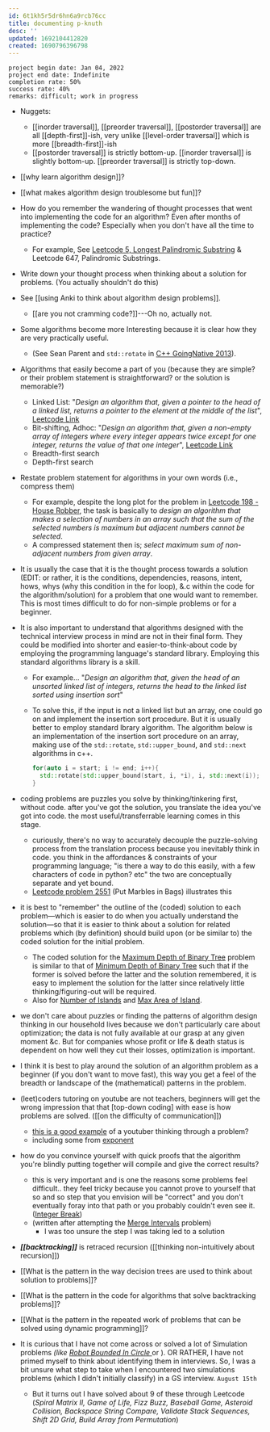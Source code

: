 ```yaml
---
id: 6t1kh5r5dr6hn6a9rcb76cc
title: documenting p-knuth
desc: ''
updated: 1692104412820
created: 1690796396798
---
```


`project begin date: Jan 04, 2022`  
`project end date: Indefinite`  
`completion rate: 50%`  
`success rate: 40%`  
`remarks: difficult; work in progress`

- Nuggets:
  - [[inorder traversal]], [[preorder traversal]], [[postorder traversal]] are all [[depth-first]]-ish, very unlike [[level-order traversal]] which is more [[breadth-first]]-ish
  - [[postorder traversal]] is strictly bottom-up. [[inorder traversal]] is slightly bottom-up. [[preorder traversal]] is strictly top-down.

- [[why learn algorithm design]]?
- [[what makes algorithm design troublesome but fun]]?
- How do you remember the wandering of thought processes that went into implementing the code for an algorithm? Even after months of implementing the code? Especially when you don't have all the time to practice?
  - For example, See [Leetcode 5, Longest Palindromic Substring]() & Leetcode 647, Palindromic Substrings.
- Write down your thought process when thinking about a solution for problems. (You actually shouldn't do this)
- See [[using Anki to think about algorithm design problems]].
  - [[are you not cramming code?]]---Oh no, actually not.
- Some algorithms become more Interesting because it is clear how they are very practically useful.
  - (See Sean Parent and `std::rotate` in [C++ GoingNative 2013](https://www.youtube.com/watch?v=W2tWOdzgXHA&t=2396s)).
- Algorithms that easily become a part of you (because they are simple? or their problem statement is straightforward? or the solution is memorable?)
  - Linked List: "_Design an algorithm that, given a pointer to the head of a linked list, returns a pointer to the element at the middle of the list_", [Leetcode Link](https://leetcode.com/problems/middle-of-the-linked-list/)
  - Bit-shifting, Adhoc: "_Design an algorithm that, given a non-empty array of integers where every integer appears twice except for one integer, returns the value of that one integer_", [Leetcode Link](https://leetcode.com/problems/single-number/)
  - Breadth-first search
  - Depth-first search
- Restate problem statement for algorithms in your own words (i.e., compress them)
  - For example, despite the long plot for the problem in [Leetcode 198 - House Robber](https://leetcode.com/problems/house-robber/), the task is basically to _design an algorithm that makes a selection of numbers in an array such that the sum of the selected numbers is maximum but adjacent numbers cannot be selected_.
  - A compressed statement then is; _select maximum sum of non-adjacent numbers from given array_.
- It is usually the case that it is the thought process towards a solution (EDIT: or rather, it is the conditions, dependencies, reasons, intent, hows, whys (why this condition in the for loop), &.c within the code for the algorithm/solution) for a problem that one would want to remember. This is most times difficult to do for non-simple problems or for a beginner.
- It is also important to understand that algorithms designed with the technical interview process in mind are not in their final form. They could be modified into shorter and easier-to-think-about code by employing the programming language's standard library. Employing this standard algorithms library is a skill.
  - For example... "_Design an algorithm that, given the head of an unsorted linked list of integers, returns the head to the linked list sorted using insertion sort_"
  - To solve this, if the input is not a linked list but an array, one could go on and implement the insertion sort procedure. But it is usually better to employ standard lbrary algorithm. The algorithm below is an implementation of the insertion sort procedure on an array, making use of the `std::rotate`, `std::upper_bound`, and `std::next` algorithms in c++.

    ```cpp
    for(auto i = start; i != end; i++){
      std::rotate(std::upper_bound(start, i, *i), i, std::next(i));
    }
    ```
- coding problems are puzzles you solve by thinking/tinkering first, without code. after you've got the solution, you translate the idea you've got into code. the most useful/transferrable learning comes in this stage.
  - curiously, there's no way to accurately decouple the puzzle-solving process from the translation process because you inevitably think in code. you think in the affordances & constraints of your programming language; "is there a way to do this easily, with a few characters of code in python? etc" the two are conceptually separate and yet bound.
  - [Leetcode problem 2551](https://leetcode.com/problems/put-marbles-in-bags/) (Put Marbles in Bags) illustrates this
- it is best to "remember" the outline of the (coded) solution to each problem—which is easier to do when you actually understand the solution—so that it is easier to think about a solution for related problems which (by definition) should build upon (or be similar to) the coded solution for the initial problem.
  - The coded solution for the [Maximum Depth of Binary Tree](https://leetcode.com/problems/maximum-depth-of-binary-tree/) problem is similar to that of [Minimum Depth of Binary Tree](https://leetcode.com/problems/minimum-depth-of-binary-tree/) such that if the former is solved before the latter and the solution remembered, it is easy to implement the solution for the latter since relatively little thinking/figuring-out will be required.
  - Also for [Number of Islands](https://leetcode.com/problems/number-of-islands) and [Max Area of Island](https://leetcode.com/problems/max-area-of-island/).
- we don't care about puzzles or finding the patterns of algorithm design thinking in our household lives because we don't particularly care about optimization; the data is not fully available at our grasp at any given moment &c. But for companies whose profit or life & death status is dependent on how well they cut their losses, optimization is important.
- I think it is best to play around the solution of an algorithm problem as a beginner (if you don't want to move fast), this way you get a feel of the breadth or landscape of the (mathematical) patterns in the problem.
- (leet)coders tutoring on youtube are not teachers, beginners will get the wrong impression that that [top-down coding] with ease is how problems are solved. ([[on the difficulty of communication]])
  - [this is a good example](https://youtu.be/yiAaGRWdqVA) of a youtuber thinking through a problem?
  - including some from [exponent](https://www.youtube.com/@tryexponent/videos)
- how do you convince yourself with quick proofs that the algorithm you're blindly putting together will compile and give the correct results?
  - this is very important and is one the reasons some problems feel difficult.. they feel tricky because you cannot prove to yourself that so and so step that you envision will be "correct" and you don't eventually foray into that path or you probably couldn't even see it. ([Integer Break](https://leetcode.com/problems/integer-break/))
  - (written after attempting the [Merge Intervals](https://leetcode.com/problems/merge-intervals/) problem)
    - I was too unsure the step I was taking led to a solution

- **_[[backtracking]]_** is retraced recursion ([[thinking non-intuitively about recursion]])
- [[What is the pattern in the way decision trees are used to think about solution to problems]]?
- [[What is the pattern in the code for algorithms that solve backtracking problems]]?
- [[What is the pattern in the repeated work of problems that can be solved using dynamic programming]]?
- It is curious that I have not come across or solved a lot of Simulation problems _(like [Robot Bounded In Circle
](https://leetcode.com/problems/robot-bounded-in-circle/)_ or []()). OR RATHER, I have not primed myself to think about identifying them in interviews. So, I was a bit unsure what step to take when I encountered two simulations problems (which I didn't initially classify) in a GS interview. `August 15th`
  - But it turns out I have solved about 9 of these through Leetcode (_Spiral Matrix II, Game of Life, Fizz Buzz, Baseball Game, Asteroid Collision, Backspace String Compare, Validate Stack Sequences, Shift 2D Grid, Build Array from Permutation_)
